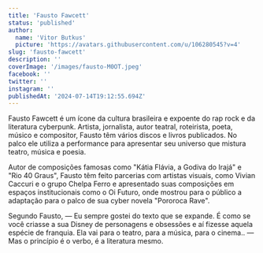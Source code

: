 ```yaml
---
title: 'Fausto Fawcett'
status: 'published'
author:
  name: 'Vitor Butkus'
  picture: 'https://avatars.githubusercontent.com/u/106280545?v=4'
slug: 'fausto-fawcett'
description: ''
coverImage: '/images/fausto-M0OT.jpeg'
facebook: ''
twitter: ''
instagram: ''
publishedAt: '2024-07-14T19:12:55.694Z'
---
```


Fausto Fawcett é um ícone da cultura brasileira e expoente do rap rock e da literatura cyberpunk. Artista, jornalista, autor teatral, roteirista, poeta, músico e compositor, Fausto têm vários discos e livros publicados. No palco ele utiliza a performance para apresentar seu universo que mistura teatro, música e poesia.

Autor de composições famosas como "Kátia Flávia, a Godiva do Irajá" e "Rio 40 Graus", Fausto têm feito parcerias com artistas visuais, como Vivian Caccuri e o grupo Chelpa Ferro e apresentado suas composições em espaços institucionais como o Oi Futuro, onde mostrou para o público a adaptação para o palco de sua cyber novela "Pororoca Rave".

Segundo Fausto, — Eu sempre gostei do texto que se expande. É como se você criasse a sua Disney de personagens e obsessões e aí fizesse aquela espécie de franquia. Ela vai para o teatro, para a música, para o cinema.. — Mas o princípio é o verbo, é a literatura mesmo.